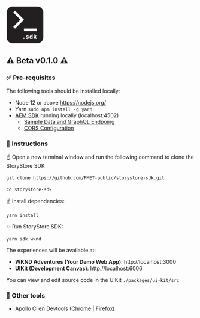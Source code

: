 <img src="storystore-sdk.png" width="100" height="100" />

## ⚠️ Beta v0.1.0 ⚠️

### ✅ Pre-requisites

The following tools should be installed locally:

- Node 12 or above https://nodejs.org/
- Yarn `sudo npm install -g yarn`
- [AEM SDK](https://experienceleague.adobe.com/docs/experience-manager-learn/getting-started-with-aem-headless/graphql/multi-step/setup.html?lang=en#aem-sdk) running locally (localhost:4502)
  - [Sample Data and GraphQL Endpoing](https://experienceleague.adobe.com/docs/experience-manager-learn/getting-started-with-aem-headless/graphql/multi-step/setup.html?lang=en#wknd-site-content-endpoints)
  - [CORS Configuration](https://experienceleague.adobe.com/docs/experience-manager-learn/getting-started-with-aem-headless/graphql/multi-step/setup.html?lang=en#cors-config)

### 📜 Instructions

☝️ Open a new terminal window and run the following command to clone the StoryStore SDK

`git clone https://github.com/PMET-public/storystore-sdk.git`

`cd storystore-sdk`

✌️ Install dependencies:

`yarn install`

✨ Run StoryStore SDK:

`yarn sdk:wknd`

The experiences will be available at:

- **WKND Adventures (Your Demo Web App)**: http://localhost:3000
- **UIKit (Development Canvas)**: http://localhost:6006

You can view and edit source code in the UIKit `./packages/ui-kit/src`

### 🔨 Other tools

- Apollo Clien Devtools ([Chrome](https://chrome.google.com/webstore/detail/apollo-client-devtools/jdkknkkbebbapilgoeccciglkfbmbnfm?utm_source=chrome-ntp-icon) | [Firefox](https://addons.mozilla.org/en-US/firefox/addon/apollo-developer-tools/))
